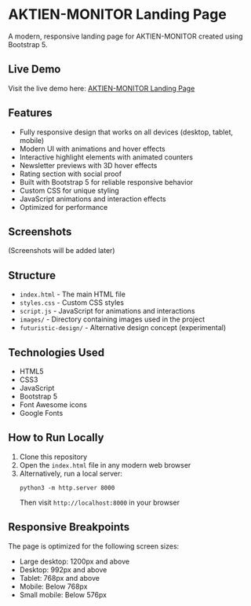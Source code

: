 # AKTIEN-MONITOR Landing Page

A modern, responsive landing page for AKTIEN-MONITOR created using Bootstrap 5.

## Live Demo

Visit the live demo here: [AKTIEN-MONITOR Landing Page](https://artin925.github.io/challenge-stock-monitoring-website/)

## Features

- Fully responsive design that works on all devices (desktop, tablet, mobile)
- Modern UI with animations and hover effects
- Interactive highlight elements with animated counters
- Newsletter previews with 3D hover effects
- Rating section with social proof
- Built with Bootstrap 5 for reliable responsive behavior
- Custom CSS for unique styling
- JavaScript animations and interaction effects
- Optimized for performance

## Screenshots

(Screenshots will be added later)

## Structure

- `index.html` - The main HTML file
- `styles.css` - Custom CSS styles
- `script.js` - JavaScript for animations and interactions
- `images/` - Directory containing images used in the project
- `futuristic-design/` - Alternative design concept (experimental)

## Technologies Used

- HTML5
- CSS3
- JavaScript
- Bootstrap 5
- Font Awesome icons
- Google Fonts

## How to Run Locally

1. Clone this repository
2. Open the `index.html` file in any modern web browser
3. Alternatively, run a local server:
   ```
   python3 -m http.server 8000
   ```
   Then visit `http://localhost:8000` in your browser

## Responsive Breakpoints

The page is optimized for the following screen sizes:
- Large desktop: 1200px and above
- Desktop: 992px and above
- Tablet: 768px and above
- Mobile: Below 768px
- Small mobile: Below 576px 